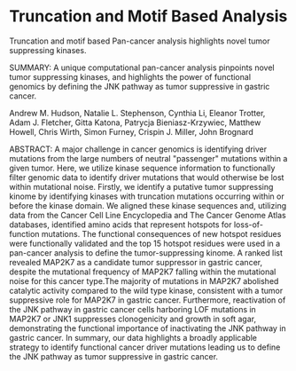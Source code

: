 # Truncation and Motif Based Analysis
Truncation and motif based Pan-cancer analysis highlights novel tumor suppressing kinases.  

SUMMARY: A unique computational pan-cancer analysis pinpoints novel tumor suppressing kinases, and highlights the power of functional genomics by defining the JNK pathway as tumor suppressive in gastric cancer.     

Andrew M. Hudson, Natalie L. Stephenson, Cynthia Li, Eleanor Trotter, Adam J. Fletcher, Gitta Katona, Patrycja Bieniasz-Krzywiec, Matthew Howell, Chris Wirth, Simon Furney, Crispin J. Miller, John Brognard

ABSTRACT: A major challenge in cancer genomics is identifying driver mutations from the large numbers of neutral "passenger" mutations within a given tumor. Here, we utilize kinase sequence information to functionally filter genomic data to identify driver mutations that would otherwise be lost within mutational noise. Firstly, we identify a putative tumor suppressing kinome by identifying kinases with truncation mutations occurring within or before the kinase domain.  We aligned these kinase sequences and, utilizing data from the Cancer Cell Line Encyclopedia and The Cancer Genome Atlas databases, identified amino acids that represent hotspots for loss-of-function mutations. The functional consequences of new hotspot residues were functionally validated and the top 15 hotspot residues were used in a pan-cancer analysis to define the tumor-suppressing kinome. A ranked list revealed MAP2K7 as a candidate tumor suppressor in gastric cancer, despite the mutational frequency of MAP2K7 falling within the mutational noise for this cancer type.The majority of mutations in MAP2K7 abolished catalytic activity compared to the wild type kinase, consistent with a tumor suppressive role for MAP2K7 in gastric cancer. Furthermore, reactivation of the JNK pathway in gastric cancer cells harboring LOF mutations in MAP2K7 or JNK1 suppresses clonogenicity and growth in soft agar, demonstrating the functional importance of inactivating the JNK pathway in gastric cancer. In summary, our data highlights a broadly applicable strategy to identify functional cancer driver mutations leading us to define the JNK pathway as tumor suppressive in gastric cancer. 
